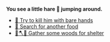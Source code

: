 **You see a little hare 🐰 jumping around.**

- [👐 Try to kill him with bare hands](7-2A.md) 
- [🥣 Search for another food](7-3.md) 
- [🌳🪓⛺ Gather some woods for shelter](../2/2.md)
